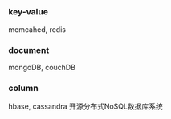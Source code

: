 ## 

### key-value

memcahed, redis

### document

mongoDB, couchDB

### column

hbase, 
cassandra 开源分布式NoSQL数据库系统